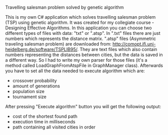 Travelling salesman problem solved by genetic algorithm

This is my own C# application which solves travelling salesman problem (TSP) using genetic algorithm. It was created for my collegiate course - Designing Effective Algorithms. In this application you can choose two different types of files with data: "txt" or ".atsp". 
In ".txt" files there are just numbers which represents the distance matrix. ".atsp" files (Asymmetric traveling salesman problem) are downloaded from: http://comopt.ifi.uni-heidelberg.de/software/TSPLIB95/. They are text files which also contain numbers representing the distances between cities, but the data is saved in a different way. So I had to write my own parser for those files (it's a method called LoadGraphFromAtspFile in GraphManager class). Afterwards you have to set all the data needed to execute algorithm which are: 
- crossover probability
- amount of generations
- population size
- tournament size

After pressing "Execute algorithm" button you will get the following output:
- cost of the shortest found path
- execution time in milliseconds
- path containing all visited cities in order
